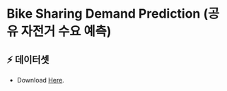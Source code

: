 # Bike Sharing Demand Prediction (공유 자전거 수요 예측)

## ⚡ 데이터셋
- Download [Here](https://www.kaggle.com/c/bike-sharing-demand/data).
